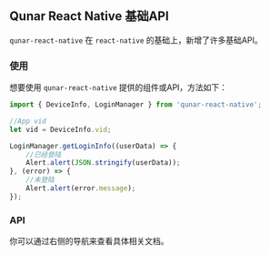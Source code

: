 ## Qunar React Native 基础API

`qunar-react-native` 在 `react-native` 的基础上，新增了许多基础API。


### 使用

想要使用 `qunar-react-native` 提供的组件或API，方法如下：

```js
import { DeviceInfo, LoginManager } from 'qunar-react-native';

//App vid
let vid = DeviceInfo.vid;

LoginManager.getLoginInfo((userData) => {
    //已经登陆
    Alert.alert(JSON.stringify(userData));
}, (error) => {
    //未登陆
    Alert.alert(error.message);
});


```


### API

你可以通过右侧的导航来查看具体相关文档。
